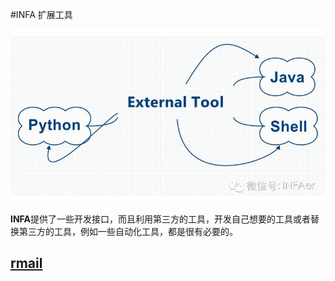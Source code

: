 #INFA 扩展工具

<img src="Extools.jpg"  alt="Administrators"/>

**INFA**提供了一些开发接口，而且利用第三方的工具，开发自己想要的工具或者替换第三方的工具，例如一些自动化工具，都是很有必要的。

## [rmail](rmail/README.md)


